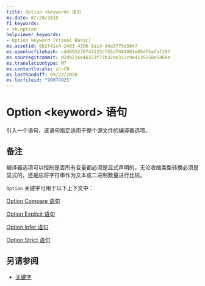 ```yaml
---
title: Option <keyword> 语句
ms.date: 07/20/2015
f1_keywords:
- vb.option
helpviewer_keywords:
- Option keyword [Visual Basic]
ms.assetid: 6b2f41c4-2403-43b6-8a14-94a3775e5b47
ms.openlocfilehash: cdd693270747125cf55d7484981e05df5afaf29f
ms.sourcegitcommit: d2db216e46323f73b32ae312c9e4135258e5d68e
ms.translationtype: MT
ms.contentlocale: zh-CN
ms.lasthandoff: 09/22/2020
ms.locfileid: "90874925"
---
```

# <a name="option-keyword-statement"></a>Option \<keyword> 语句

引入一个语句，该语句指定适用于整个源文件的编译器选项。  
  
## <a name="remarks"></a>备注  

 编译器选项可以控制是否所有变量都必须是显式声明的，无论收缩类型转换必须是显式的，还是应将字符串作为文本或二进制数量进行比较。  
  
 `Option` 关键字可用于以下上下文中：  
  
 [Option Compare 语句](option-compare-statement.md)  
  
 [Option Explicit 语句](option-explicit-statement.md)  
  
 [Option Infer 语句](option-infer-statement.md)  
  
 [Option Strict 语句](option-strict-statement.md)  
  
## <a name="see-also"></a>另请参阅

- [关键字](../keywords/index.md)
